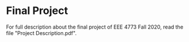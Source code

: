 # Final Project

For full description about the final project of EEE 4773 Fall 2020, read the file "Project Description.pdf".
